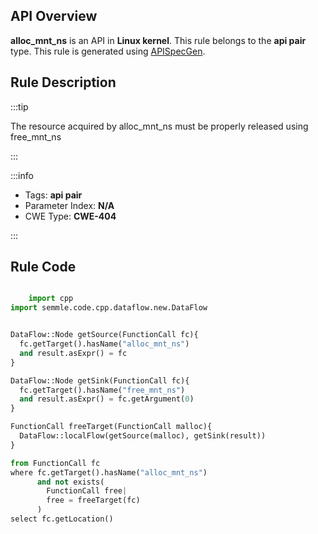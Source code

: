 ---
---


## API Overview
**alloc_mnt_ns** is an API in **Linux kernel**. This rule belongs to the **api pair** type. This rule is generated using [APISpecGen](../../tools/APISpecGen).
## Rule Description

:::tip

The resource acquired by alloc_mnt_ns must be properly released using free_mnt_ns

:::

:::info

- Tags: **api pair**
- Parameter Index: **N/A**
- CWE Type: **CWE-404**

:::

## Rule Code
```python

    import cpp
import semmle.code.cpp.dataflow.new.DataFlow


DataFlow::Node getSource(FunctionCall fc){
  fc.getTarget().hasName("alloc_mnt_ns")
  and result.asExpr() = fc
}

DataFlow::Node getSink(FunctionCall fc){
  fc.getTarget().hasName("free_mnt_ns")
  and result.asExpr() = fc.getArgument(0)
}

FunctionCall freeTarget(FunctionCall malloc){
  DataFlow::localFlow(getSource(malloc), getSink(result))
}

from FunctionCall fc
where fc.getTarget().hasName("alloc_mnt_ns")
      and not exists(
        FunctionCall free| 
        free = freeTarget(fc)
      )
select fc.getLocation()

    
```